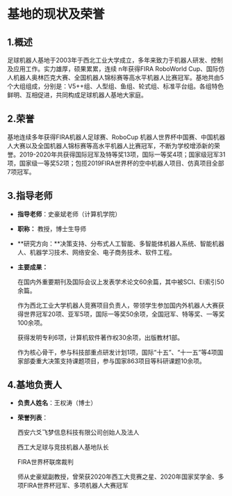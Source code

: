 # 基地的现状及荣誉

## 1.概述

足球机器人基地于2003年于西北工业大学成立，多年来致力于机器人研发、控制及应用工作。实力雄厚，硕果累累，连续 n年获得FIRA RoboWorld Cup、国际仿人机器人奥林匹克大赛、全国机器人锦标赛等高水平机器人比赛冠军。基地共由5个大组组成，分别是：V5++组、人型组、鱼组、轮式组、标准平台组。各组特色鲜明、互相促进，共同构成足球机器人基地大家庭。

## 2.荣誉

基地连续多年获得FIRA机器人足球赛、RoboCup 机器人世界杯中国赛、中国机器人大赛以及全国机器人锦标赛等高水平机器人比赛冠军，不断为学校增添新的荣誉。2019-2020年共获得国际冠军及特等奖13项，国际一等奖4项；国家级冠军31项，国家级一等奖52项；包揽2019FIRA世界杯的空中机器人项目、仿真项目全部7项冠军。

## 3.指导老师

+ **指导老师**：史豪斌老师（计算机学院）

+ **职称：** 教授，博士生导师

+ **研究方向：**决策支持、分布式人工智能、多智能体机器人系统、智能机器人、机器学习技术、网络安全、电子商务技术、软件工程。

+ **主要成果：**

  在国内外重要期刊及国际会议上发表学术论文60余篇，其中被SCI、EI索引50余篇。

  作为西北工业大学机器人竞赛项目负责人，带领学生参加国内外机器人大赛获得世界冠军20项、亚军5项，国际一等奖50余项，全国冠军、特等奖、一等奖100余项。

  获得发明专利6项，计算机软件著作权30余项，出版教材1部。

  作为核心骨干，参与科技部重点研发计划1项，国际“十五”、“十一五”等4项国家部委重大决策支持课题项目，参与国家863项目等科研课题10余项。

## 4.基地负责人

+ **负责人姓名**：王权涛（博士）

+ **荣誉列表**：

  西安六爻飞梦信息科技有限公司创始人及法人

  西工大足球与竞技机器人基地队长

  FIRA世界杯联席裁判

  师从史豪斌副教授，曾荣获2020年西工大竞赛之星、2020年国家奖学金、多项FIRA世界杯冠军、多项机器人大赛冠军

